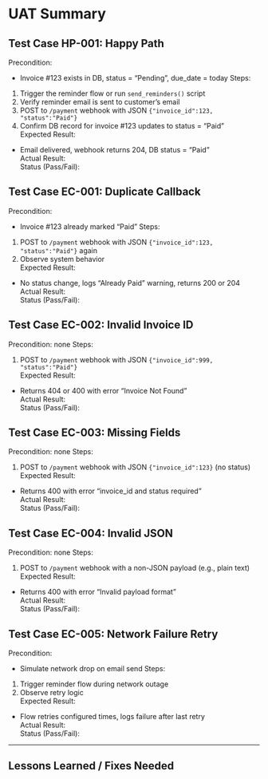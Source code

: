 # UAT Summary

## Test Case HP-001: Happy Path
Precondition:
- Invoice #123 exists in DB, status = “Pending”, due_date = today
Steps:
1. Trigger the reminder flow or run `send_reminders()` script  
2. Verify reminder email is sent to customer’s email  
3. POST to `/payment` webhook with JSON `{"invoice_id":123, "status":"Paid"}`  
4. Confirm DB record for invoice #123 updates to status = “Paid”  
Expected Result:
- Email delivered, webhook returns 204, DB status = “Paid”  
Actual Result:  
Status (Pass/Fail):  

## Test Case EC-001: Duplicate Callback
Precondition:
- Invoice #123 already marked “Paid”
Steps:
1. POST to `/payment` webhook with JSON `{"invoice_id":123, "status":"Paid"}` again  
2. Observe system behavior  
Expected Result:
- No status change, logs “Already Paid” warning, returns 200 or 204  
Actual Result:  
Status (Pass/Fail):  

## Test Case EC-002: Invalid Invoice ID
Precondition: none
Steps:
1. POST to `/payment` webhook with JSON `{"invoice_id":999, "status":"Paid"}`  
Expected Result:
- Returns 404 or 400 with error “Invoice Not Found”  
Actual Result:  
Status (Pass/Fail):  

## Test Case EC-003: Missing Fields
Precondition: none
Steps:
1. POST to `/payment` webhook with JSON `{"invoice_id":123}` (no status)  
Expected Result:
- Returns 400 with error “invoice_id and status required”  
Actual Result:  
Status (Pass/Fail):  

## Test Case EC-004: Invalid JSON
Precondition: none
Steps:
1. POST to `/payment` webhook with a non-JSON payload (e.g., plain text)  
Expected Result:
- Returns 400 with error “Invalid payload format”  
Actual Result:  
Status (Pass/Fail):  

## Test Case EC-005: Network Failure Retry
Precondition:
- Simulate network drop on email send
Steps:
1. Trigger reminder flow during network outage  
2. Observe retry logic  
Expected Result:
- Flow retries configured times, logs failure after last retry  
Actual Result:  
Status (Pass/Fail):  

---

**Lessons Learned / Fixes Needed**  
- 

